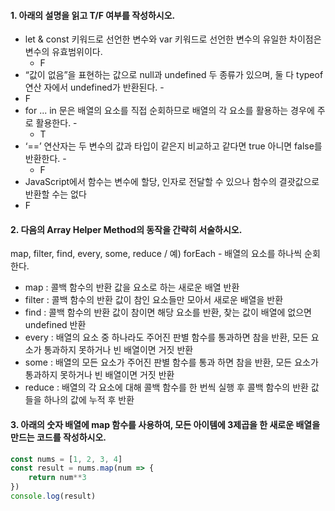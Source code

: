 #### 1. 아래의 설명을 읽고 T/F 여부를 작성하시오. 

- let & const 키워드로 선언한 변수와 var 키워드로 선언한 변수의 유일한 차이점은 변수의 유효범위이다. 
  - F
-  “값이 없음”을 표현하는 값으로 null과 undefined 두 종류가 있으며, 둘 다 typeof 연산 자에서 undefined가 반환된다. - 
  - F
- for ... in 문은 배열의 요소를 직접 순회하므로 배열의 각 요소를 활용하는 경우에 주로 활용한다. - 
  - T
- ‘==’ 연산자는 두 변수의 값과 타입이 같은지 비교하고 같다면 true 아니면 false를 반환한다. -
  - F
-  JavaScript에서 함수는 변수에 할당, 인자로 전달할 수 있으나 함수의 결괏값으로 반환할 수는 없다
  - F



#### 2. 다음의 Array Helper Method의 동작을 간략히 서술하시오. 

map, filter, find, every, some, reduce / 예) forEach - 배열의 요소를 하나씩 순회한다.

* map : 콜백 함수의 반환 값을 요소로 하는 새로운 배열 반환
* filter : 콜백 함수의 반환 값이 참인 요소들만 모아서 새로운 배열을 반환
* find : 콜백 함수의 반환 값이 참이면 해당 요소를 반환, 찾는 값이 배열에 없으면 undefined 반환
* every : 배열의 요소 중 하나라도 주어진 판별 함수를 통과하면 참을 반환, 모든 요소가 통과하지 못하거나 빈 배열이면 거짓 반환
* some : 배열의 모든 요소가 주어진 판별 함수를 통과 하면 참을 반환, 모든 요소가 통과하지 못하거나 빈 배열이면 거짓 반환
* reduce : 배열의 각 요소에 대해 콜백 함수를 한 번씩 실행 후 콜백 함수의 반환 값들을 하나의 값에 누적 후 반환



#### 3. 아래의 숫자 배열에 map 함수를 사용하여, 모든 아이템에 3제곱을 한 새로운 배열을 만드는 코드를 작성하시오.

```javascript
const nums = [1, 2, 3, 4]
const result = nums.map(num => {
    return num**3
})
console.log(result)
```

